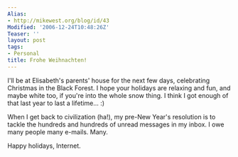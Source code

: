 ```yaml
---
Alias:
- http://mikewest.org/blog/id/43
Modified: '2006-12-24T10:48:26Z'
Teaser: ''
layout: post
tags:
- Personal
title: Frohe Weihnachten!
---
```

I'll be at Elisabeth's parents' house for the next few days, celebrating Christmas in the Black Forest.  I hope your holidays are relaxing and fun, and maybe white too, if you're into the whole snow thing.  I think I got enough of that last year to last a lifetime...  :)

When I get back to civilization (ha!), my pre-New Year's resolution is to tackle the hundreds and hundreds of unread messages in my inbox.  I owe many people many e-mails.  Many.

Happy holidays, Internet. 